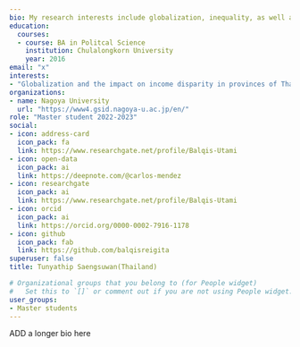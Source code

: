 ```yaml
---
bio: My research interests include globalization, inequality, as well as macroeconomics and econometrics.
education:
  courses:
  - course: BA in Politcal Science
    institution: Chulalongkorn University
    year: 2016
email: "x"
interests:
- "Globalization and the impact on income disparity in provinces of Thailand"
organizations:
- name: Nagoya University
  url: "https://www4.gsid.nagoya-u.ac.jp/en/"
role: "Master student 2022-2023"
social:
- icon: address-card
  icon_pack: fa
  link: https://www.researchgate.net/profile/Balqis-Utami
- icon: open-data
  icon_pack: ai
  link: https://deepnote.com/@carlos-mendez
- icon: researchgate
  icon_pack: ai
  link: https://www.researchgate.net/profile/Balqis-Utami
- icon: orcid
  icon_pack: ai
  link: https://orcid.org/0000-0002-7916-1178
- icon: github
  icon_pack: fab
  link: https://github.com/balqisreigita
superuser: false
title: Tunyathip Saengsuwan(Thailand)

# Organizational groups that you belong to (for People widget)
#   Set this to `[]` or comment out if you are not using People widget.
user_groups:
- Master students
---
```


ADD a longer bio here
